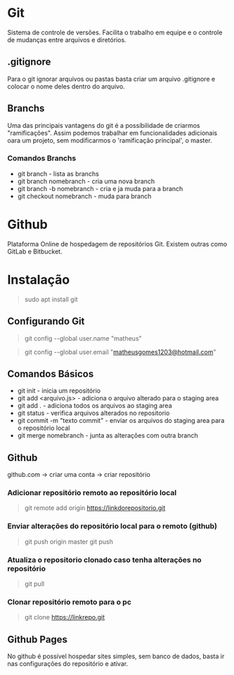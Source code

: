 # Git 

Sistema de controle de versões. Facilita o trabalho em equipe e o controle de mudanças entre arquivos e diretórios.

## .gitignore

Para o git ignorar arquivos ou pastas basta criar um arquivo .gitignore e colocar o nome deles dentro do arquivo.

## Branchs

Uma das principais vantagens do git é a possíbilidade de criarmos "ramificações". Assim podemos trabalhar em funcionalidades adicionais oara um projeto, sem modificarmos o 'ramificação principal', o master.

### Comandos Branchs

* git branch - lista as branchs
* git branch nomebranch - cria uma nova branch
* git branch -b nomebranch - cria e ja muda para a branch
* git checkout nomebranch - muda para branch

# Github

Plataforma Online de hospedagem de repositórios Git. Existem outras como GitLab e Bitbucket. 

# Instalação

> sudo apt install git

## Configurando Git

> git config --global user.name "matheus"

> git config --global user.email "matheusgomes1203@hotmail.com"

## Comandos Básicos

* git init - inicia um repositório
* git add <arquivo.js> - adiciona o arquivo alterado para o staging area
* git add . - adiciona todos os arquivos ao staging area
* git status - verifica arquivos alterados no repositorio
* git commit -m "texto commit" - enviar os arquivos do staging area para o repositório local
* git merge nomebranch - junta as alterações com outra branch

## Github

github.com -> criar uma conta -> criar repositório

### Adicionar repositório remoto ao repositório local

> git remote add origin https://linkdorepositorio.git

### Enviar alterações do repositório local para o remoto (github)

> git push origin master
> git push

### Atualiza o repositorio clonado caso tenha alterações no repositório

> git pull

### Clonar repositório remoto para o pc

> git clone https://linkrepo.git

## Github Pages

No github é possível hospedar sites simples, sem banco de dados, basta ir nas configuraçôes do repositório e ativar.

